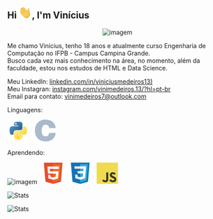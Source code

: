 ## Hi <img src="https://raw.githubusercontent.com/ABSphreak/ABSphreak/master/gifs/Hi.gif" width="30px">, I'm Vinícius

<p align="center">
<img  src="https://i.imgur.com/DRRTdfs.gif" alt="imagem"> <br>
  
Me chamo Vinícius, tenho 18 anos e atualmente curso Engenharia de Computação no IFPB - Campus Campina Grande.<br/>
Busco cada vez mais conhecimento na área, no momento, além da faculdade, estou nos estudos de HTML e Data Science.<br/>

Meu LinkedIn: [linkedin.com/in/viniciusmedeiros13)](https://www.linkedin.com/in/viniciusmedeiros13)<br/>
Meu Instagran: [instagram.com/vinimedeiros.13/?hl=pt-br](https://www.instagram.com/vinimedeiros.13/?hl=pt-br)<br/>
Email para contato: vinimedeiros7@outlook.com<br/>

Linguagens:

<img src="https://raw.githubusercontent.com/devicons/devicon/master/icons/python/python-original.svg" alt="imagem" width="50"> &nbsp;
<img src="https://raw.githubusercontent.com/devicons/devicon/master/icons/c/c-original.svg" alt="imagem" width="50"> &nbsp;

Aprendendo:

<img src="https://camo.githubusercontent.com/3a8ad86d67fb40ee7b67bcd00709116fa1eb808d6eec46c498016b2179d5c757/68747470733a2f2f342e62702e626c6f6773706f742e636f6d2f2d4244335a47694779394d732f57754a64594d62536833492f41414141414141435072632f6a6550436b2d4241585f67335f4245443931705f7a46677144424a346c525f4a51434c63424741732f73313630302f6a7570797465722e706e67" alt="imagem" width="50"> &nbsp;
<img src="https://raw.githubusercontent.com/devicons/devicon/master/icons/html5/html5-original.svg" alt="imagem" width="50"> &nbsp;
<img src="https://raw.githubusercontent.com/devicons/devicon/master/icons/css3/css3-original.svg" alt="imagem" width="50"> &nbsp;
<img src="https://raw.githubusercontent.com/devicons/devicon/master/icons/javascript/javascript-original.svg" alt="imagem" width="50"> <br/>


![Stats](https://github-readme-stats.vercel.app/api?username=viniciusmedeiros13&&show_icons=true&title_color=ffffff&icon_color=bb2acf&text_color=daf7dc&bg_color=151515)
<!--by:J.V-->
![Stats](https://camo.githubusercontent.com/7742ced014f23910bed2d6c232691eb3221ffb030849e4f7c9abf3b94b817d56/68747470733a2f2f6769746875622d726561646d652d73746174732e76657263656c2e6170702f6170692f746f702d6c616e67732f3f757365726e616d653d6c75636173626976617226686964653d68746d6c266c61796f75743d636f6d70616374267469746c655f636f6c6f723d6666662669636f6e5f636f6c6f723d66666626746578745f636f6c6f723d3966396639662662675f636f6c6f723d313531353135)

</p>
